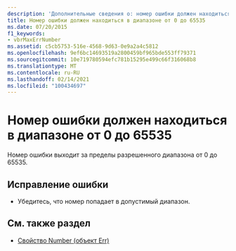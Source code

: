 ```yaml
---
description: 'Дополнительные сведения о: номер ошибки должен находиться в диапазоне от 0 до 65535'
title: Номер ошибки должен находиться в диапазоне от 0 до 65535
ms.date: 07/20/2015
f1_keywords:
- vbrMaxErrNumber
ms.assetid: c5cb5753-516e-4568-9d63-0e9a2a4c5812
ms.openlocfilehash: 9ef6bc14693519a2800459bf965bde553ff79371
ms.sourcegitcommit: 10e719780594efc781b15295e499c66f316068b8
ms.translationtype: MT
ms.contentlocale: ru-RU
ms.lasthandoff: 02/14/2021
ms.locfileid: "100434697"
---
```

# <a name="error-number-must-be-within-the-range-0-and-65535"></a>Номер ошибки должен находиться в диапазоне от 0 до 65535

Номер ошибки выходит за пределы разрешенного диапазона от 0 до 65535.  
  
## <a name="to-correct-this-error"></a>Исправление ошибки  
  
- Убедитесь, что номер попадает в допустимый диапазон.  
  
## <a name="see-also"></a>См. также раздел

- [Свойство Number (объект Err)](xref:Microsoft.VisualBasic.ErrObject.Number%2A)
